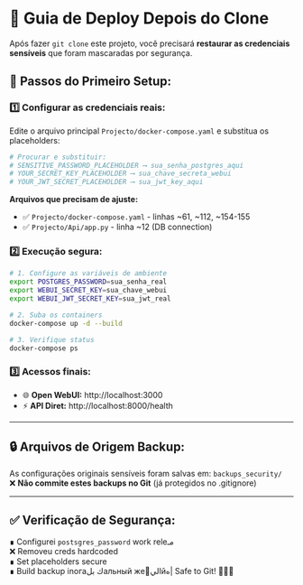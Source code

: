 # 🚀 Guia de Deploy Depois do Clone

Após fazer `git clone` este projeto, você precisará **restaurar as credenciais sensíveis** que foram mascaradas por segurança.

## 🔧 Passos do Primeiro Setup:

### 1️⃣ **Configurar as credenciais reais:**

Edite o arquivo principal `Projecto/docker-compose.yaml` e substitua os placeholders:

```bash
# Procurar e substituir:
# SENSITIVE_PASSWORD_PLACEHOLDER ⟶ sua_senha_postgres_aqui
# YOUR_SECRET_KEY_PLACEHOLDER ⟶ sua_chave_secreta_webui
# YOUR_JWT_SECRET_PLACEHOLDER ⟶ sua_jwt_key_aqui
```

**Arquivos que precisam de ajuste:**
- ✅ `Projecto/docker-compose.yaml` - linhas ~61, ~112, ~154-155
- ✅ `Projecto/Api/app.py` - linha ~12 (DB connection)

### 2️⃣ **Execução segura:**

```bash
# 1. Configure as variáveis de ambiente 
export POSTGRES_PASSWORD=sua_senha_real
export WEBUI_SECRET_KEY=sua_chave_webui  
export WEBUI_JWT_SECRET_KEY=sua_jwt_real

# 2. Suba os containers
docker-compose up -d --build

# 3. Verifique status
docker-compose ps
```

### 3️⃣ **Acessos finais:**

- 🌐 **Open WebUI:** http://localhost:3000
- ⚡ **API Diret:** http://localhost:8000/health

---

## 🔒 **Arquivos de Origem Backup:**

As configurações originais sensíveis foram salvas em: `backups_security/`  
❌ **Não commite estes backups no Git** (já protegidos no .gitignore)

---

## ✅ **Verificação de Segurança:**

∎ Configurei `postsgres_password` work‏ releمـ  
❌ Removeu creds hardcoded  
∎ Set placeholders‎ secure  
∎ Build backup inогаك­ بلальный жеْاليйه| Safe to Git! 🚀🤝👀
